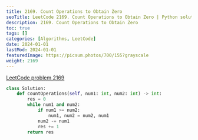 ```yaml
---
title: 2169. Count Operations to Obtain Zero
seoTitle: LeetCode 2169. Count Operations to Obtain Zero | Python solution and explanation
description: 2169. Count Operations to Obtain Zero
toc: true
tags: []
categories: [Algorithms, LeetCode]
date: 2024-01-01
lastMod: 2024-01-01
featuredImage: https://picsum.photos/700/155?grayscale
weight: 2169
---
```


[LeetCode problem 2169](https://leetcode.com/problems/count-operations-to-obtain-zero/)

```python
class Solution:
    def countOperations(self, num1: int, num2: int) -> int:
        res = 0
        while num1 and num2:
            if num1 >= num2:
                num1, num2 = num2, num1
            num2 -= num1
            res += 1
        return res

```
